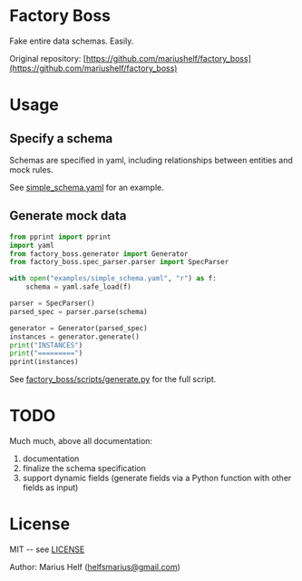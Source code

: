 # Factory Boss

Fake entire data schemas. Easily.

Original repository: [https://github.com/mariushelf/factory_boss](https://github.com/mariushelf/factory_boss)

# Usage

## Specify a schema

Schemas are specified in yaml, including relationships between entities and mock
rules.

See [simple_schema.yaml](examples/simple_schema.yaml) for an example.


## Generate mock data


```python
from pprint import pprint
import yaml
from factory_boss.generator import Generator
from factory_boss.spec_parser.parser import SpecParser

with open("examples/simple_schema.yaml", "r") as f:
    schema = yaml.safe_load(f)

parser = SpecParser()
parsed_spec = parser.parse(schema)

generator = Generator(parsed_spec)
instances = generator.generate()
print("INSTANCES")
print("=========")
pprint(instances)
```

See [factory_boss/scripts/generate.py](factory_boss/scripts/generate.py) for
the full script.


# TODO

Much much, above all documentation:

1. documentation
2. finalize the schema specification
3. support dynamic fields (generate fields via a Python function with other
   fields as input)


# License

MIT -- see [LICENSE](LICENSE)

Author: Marius Helf ([helfsmarius@gmail.com](mailto:helfsmarius@gmail.com))

